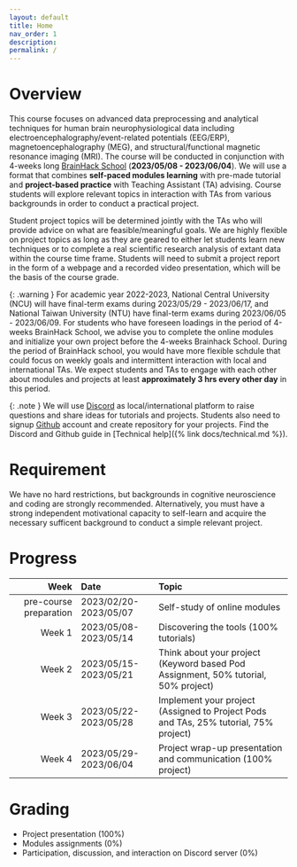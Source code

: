 ```yaml
---
layout: default
title: Home
nav_order: 1
description: 
permalink: /
---
```


# Overview
This course focuses on advanced data preprocessing and analytical techniques for human brain neurophysiological data including electroencephalography/event-related potentials (EEG/ERP), magnetoencephalography (MEG), and structural/functional magnetic resonance imaging (MRI). The course will be conducted in conjunction with 4-weeks long [BrainHack School](https://school.brainhackmtl.org/) (**2023/05/08 - 2023/06/04**). We will use a format that combines **self-paced modules learning** with pre-made tutorial and **project-based practice** with Teaching Assistant (TA) advising. Course students will explore relevant topics in interaction with TAs from various backgrounds in order to conduct a practical project.

Student project topics will be determined jointly with the TAs who will provide advice on what are feasible/meaningful goals. We are highly flexible on project topics as long as they are geared to either let students learn new techniques or to complete a real scientific research analysis of extant data within the course time frame. Students will need to submit a project report in the form of a webpage and a recorded video presentation, which will be the basis of the course grade.

{: .warning }
For academic year 2022-2023, National Central University (NCU) will have final-term exams during 2023/05/29 - 2023/06/17, and National Taiwan University (NTU) have final-term exams during 2023/06/05 - 2023/06/09. For students who have foreseen loadings in the period of 4-weeks BrainHack School, we advise you to complete the online modules and initialize your own project before the 4-weeks Brainhack School. During the period of BrainHack school, you would have more flexible schdule that could focus on weekly goals and intermittent interaction with local and international TAs. We expect students and TAs to engage with each other about modules and projects at least **approximately 3 hrs every other day** in this period.

{: .note }
We will use [Discord](https://discord.com/) as local/international platform to raise questions and share ideas for tutorials and projects. Students also need to signup [Github](https://github.com/) account and create repository for your projects. Find the Discord and Github guide in [Technical help]({% link docs/technical.md %}).

# Requirement
We have no hard restrictions, but backgrounds in cognitive neuroscience and coding are strongly recommended. Alternatively, you must have a strong independent motivational capacity to self-learn and acquire the necessary sufficent background to conduct a simple relevant project.

# Progress

| Week                    | Date                  | Topic                                                                                |
|------------------------:|:----------------------|:-------------------------------------------------------------------------------------|
| pre-course preparation  | 2023/02/20-2023/05/07 | Self-study of online modules                                                         |
| Week 1                  | 2023/05/08-2023/05/14 | Discovering the tools (100% tutorials)                                               |
| Week 2                  | 2023/05/15-2023/05/21 | Think about your project (Keyword based Pod Assignment, 50% tutorial, 50% project)   |
| Week 3                  | 2023/05/22-2023/05/28 | Implement your project (Assigned to Project Pods and TAs, 25% tutorial, 75% project) |
| Week 4                  | 2023/05/29-2023/06/04 | Project wrap-up presentation and communication (100% project)                        |

# Grading
- Project presentation (100%)
- Modules assignments (0%)
- Participation, discussion, and interaction on Discord server (0%)

